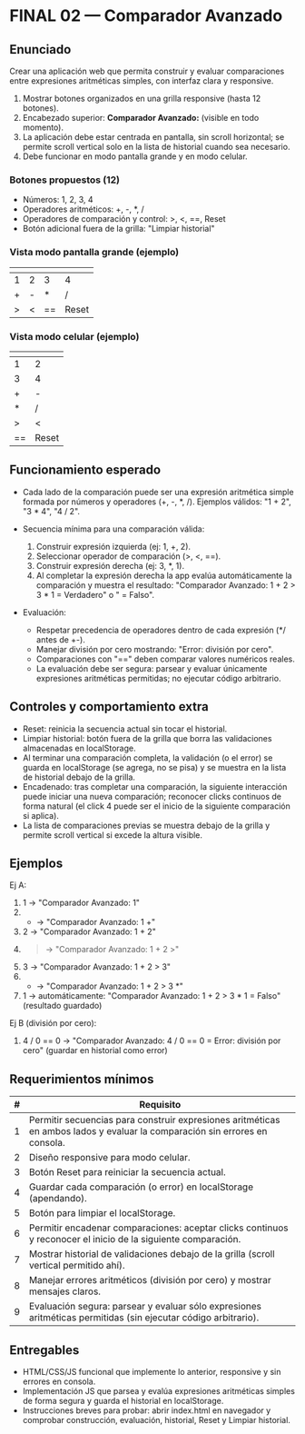 # FINAL 02 — Comparador Avanzado

## Enunciado

Crear una aplicación web que permita construir y evaluar comparaciones entre expresiones aritméticas simples, con interfaz clara y responsive.

1. Mostrar botones organizados en una grilla responsive (hasta 12 botones).
2. Encabezado superior: **Comparador Avanzado:** (visible en todo momento).
3. La aplicación debe estar centrada en pantalla, sin scroll horizontal; se permite scroll vertical solo en la lista de historial cuando sea necesario.
4. Debe funcionar en modo pantalla grande y en modo celular.

### Botones propuestos (12)

- Números: 1, 2, 3, 4
- Operadores aritméticos: +, -, *, /
- Operadores de comparación y control: >, <, ==, Reset
- Botón adicional fuera de la grilla: "Limpiar historial"

### Vista modo pantalla grande (ejemplo)

|<!-- -->|<!-- -->|<!-- -->|<!-- -->|
|--------|--------|--------|--------|
| 1      | 2      | 3      | 4      |
| +      | -      | *      | /      |
| >      | <      | ==     | Reset  |

### Vista modo celular (ejemplo)

|<!-- -->|<!-- -->|
|--------|--------|
| 1      | 2      |
| 3      | 4      |
| +      | -      |
| *      | /      |
| >      | <      |
| ==     | Reset  |

## Funcionamiento esperado

- Cada lado de la comparación puede ser una expresión aritmética simple formada por números y operadores (+, -, *, /). Ejemplos válidos: "1 + 2", "3 * 4", "4 / 2".
- Secuencia mínima para una comparación válida:
  1. Construir expresión izquierda (ej: 1, +, 2).
  2. Seleccionar operador de comparación (>, <, ==).
  3. Construir expresión derecha (ej: 3, *, 1).
  4. Al completar la expresión derecha la app evalúa automáticamente la comparación y muestra el resultado: "Comparador Avanzado: 1 + 2 > 3 * 1 = Verdadero" o " = Falso".

- Evaluación:
  - Respetar precedencia de operadores dentro de cada expresión (*/ antes de +-).
  - Manejar división por cero mostrando: "Error: división por cero".
  - Comparaciones con "==" deben comparar valores numéricos reales.
  - La evaluación debe ser segura: parsear y evaluar únicamente expresiones aritméticas permitidas; no ejecutar código arbitrario.

## Controles y comportamiento extra

- Reset: reinicia la secuencia actual sin tocar el historial.
- Limpiar historial: botón fuera de la grilla que borra las validaciones almacenadas en localStorage.
- Al terminar una comparación completa, la validación (o el error) se guarda en localStorage (se agrega, no se pisa) y se muestra en la lista de historial debajo de la grilla.
- Encadenado: tras completar una comparación, la siguiente interacción puede iniciar una nueva comparación; reconocer clicks continuos de forma natural (el click 4 puede ser el inicio de la siguiente comparación si aplica).
- La lista de comparaciones previas se muestra debajo de la grilla y permite scroll vertical si excede la altura visible.

## Ejemplos

Ej A:
1. 1 → "Comparador Avanzado: 1"  
2. + → "Comparador Avanzado: 1 +"  
3. 2 → "Comparador Avanzado: 1 + 2"  
4. > → "Comparador Avanzado: 1 + 2 >"  
5. 3 → "Comparador Avanzado: 1 + 2 > 3"  
6. * → "Comparador Avanzado: 1 + 2 > 3 *"  
7. 1 → automáticamente: "Comparador Avanzado: 1 + 2 > 3 * 1 = Falso" (resultado guardado)

Ej B (división por cero):
1. 4 / 0 == 0 → "Comparador Avanzado: 4 / 0 == 0 = Error: división por cero" (guardar en historial como error)

## Requerimientos mínimos

| # | Requisito |
|---|-----------|
| 1 | Permitir secuencias para construir expresiones aritméticas en ambos lados y evaluar la comparación sin errores en consola. |
| 2 | Diseño responsive para modo celular. |
| 3 | Botón Reset para reiniciar la secuencia actual. |
| 4 | Guardar cada comparación (o error) en localStorage (apendando). |
| 5 | Botón para limpiar el localStorage. |
| 6 | Permitir encadenar comparaciones: aceptar clicks continuos y reconocer el inicio de la siguiente comparación. |
| 7 | Mostrar historial de validaciones debajo de la grilla (scroll vertical permitido ahí). |
| 8 | Manejar errores aritméticos (división por cero) y mostrar mensajes claros. |
| 9 | Evaluación segura: parsear y evaluar sólo expresiones aritméticas permitidas (sin ejecutar código arbitrario). |

## Entregables

- HTML/CSS/JS funcional que implemente lo anterior, responsive y sin errores en consola.
- Implementación JS que parsea y evalúa expresiones aritméticas simples de forma segura y guarda el historial en localStorage.
- Instrucciones breves para probar: abrir index.html en navegador y comprobar construcción, evaluación, historial, Reset y Limpiar historial.